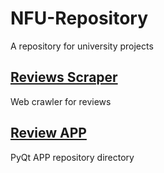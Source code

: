 # NFU-Repository
A repository for university projects

## [Reviews Scraper](./Reviews%20Scraper/)
Web crawler for reviews

## [Review APP](./Review%20APP/)
PyQt APP repository directory
